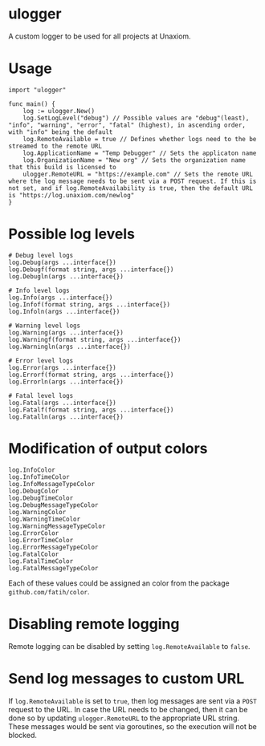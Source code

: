 # ulogger

A custom logger to be used for all projects at Unaxiom.

# Usage
```
import "ulogger"

func main() {
    log := ulogger.New()
    log.SetLogLevel("debug") // Possible values are "debug"(least), "info", "warning", "error", "fatal" (highest), in ascending order, with "info" being the default
    log.RemoteAvailable = true // Defines whether logs need to the be streamed to the remote URL
    log.ApplicationName = "Temp Debugger" // Sets the applicaton name
    log.OrganizationName = "New org" // Sets the organization name that this build is licensed to
    ulogger.RemoteURL = "https://example.com" // Sets the remote URL where the log message needs to be sent via a POST request. If this is not set, and if log.RemoteAvailability is true, then the default URL is "https://log.unaxiom.com/newlog"
}
```

# Possible log levels
```
# Debug level logs
log.Debug(args ...interface{})
log.Debugf(format string, args ...interface{})
log.Debugln(args ...interface{})

# Info level logs
log.Info(args ...interface{})
log.Infof(format string, args ...interface{})
log.Infoln(args ...interface{})

# Warning level logs
log.Warning(args ...interface{})
log.Warningf(format string, args ...interface{})
log.Warningln(args ...interface{})

# Error level logs
log.Error(args ...interface{})
log.Errorf(format string, args ...interface{})
log.Errorln(args ...interface{})

# Fatal level logs
log.Fatal(args ...interface{})
log.Fatalf(format string, args ...interface{})
log.Fatalln(args ...interface{})
```

# Modification of output colors
```
log.InfoColor
log.InfoTimeColor
log.InfoMessageTypeColor
log.DebugColor
log.DebugTimeColor
log.DebugMessageTypeColor
log.WarningColor
log.WarningTimeColor
log.WarningMessageTypeColor
log.ErrorColor
log.ErrorTimeColor
log.ErrorMessageTypeColor
log.FatalColor
log.FatalTimeColor
log.FatalMessageTypeColor
```
Each of these values could be assigned an color from the package `github.com/fatih/color`.

# Disabling remote logging
Remote logging can be disabled by setting `log.RemoteAvailable` to `false`.

# Send log messages to custom URL
If `log.RemoteAvailable` is set to `true`, then log messages are sent via a `POST` request to the URL. In case the URL needs to be changed, then it can be done so by updating `ulogger.RemoteURL` to the appropriate URL string. These messages would be sent via goroutines, so the execution will not be blocked.